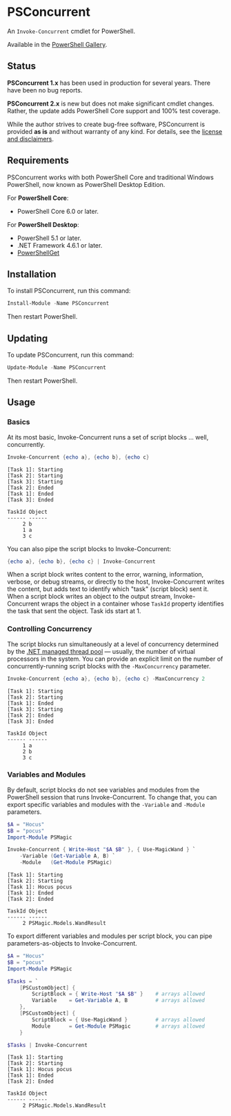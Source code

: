 # PSConcurrent

An `Invoke-Concurrent` cmdlet for PowerShell.

Available in the [PowerShell Gallery](https://www.powershellgallery.com/packages/PSConcurrent).

## Status

**PSConcurrent 1.x** has been used in production for several years.  There have
been no bug reports.

**PSConcurrent 2.x** is new but does not make significant cmdlet changes.
Rather, the update adds PowerShell Core support and 100% test coverage.

While the author strives to create bug-free software, PSConcurrent is provided
**as is** and without warranty of any kind.  For details, see the
[license and disclaimers](https://github.com/sharpjs/PSConcurrent/blob/master/LICENSE.txt).

## Requirements

PSConcurrent works with both PowerShell Core and traditional Windows PowerShell,
now known as PowerShell Desktop Edition.

For **PowerShell Core**:
* PowerShell Core 6.0 or later.

For **PowerShell Desktop**:
* PowerShell 5.1 or later.
* .NET Framework 4.6.1 or later.
* [PowerShellGet](https://docs.microsoft.com/en-us/powershell/scripting/gallery/installing-psget?view=powershell-5.1)

## Installation

To install PSConcurrent, run this command:
```powershell
Install-Module -Name PSConcurrent
```
Then restart PowerShell.

## Updating

To update PSConcurrent, run this command:
```powershell
Update-Module -Name PSConcurrent
```
Then restart PowerShell.

## Usage

### Basics

At its most basic, Invoke-Concurrent runs a set of script blocks ... well,
concurrently.

```powershell
Invoke-Concurrent {echo a}, {echo b}, {echo c}
```
```
[Task 1]: Starting
[Task 2]: Starting
[Task 3]: Starting
[Task 2]: Ended
[Task 1]: Ended
[Task 3]: Ended

TaskId Object
------ ------
     2 b
     1 a
     3 c
```

You can also pipe the script blocks to Invoke-Concurrent:

```powershell
{echo a}, {echo b}, {echo c} | Invoke-Concurrent
```

When a script block writes content to the error, warning, information, verbose,
or debug streams, or directly to the host, Invoke-Concurrent writes the content,
but adds text to identify which "task" (script block) sent it.  When a script
block writes an object to the output stream, Invoke-Concurrent wraps the object
in a container whose `TaskId` property identifies the task that sent the object.
Task ids start at 1.

### Controlling Concurrency

The script blocks run simultaneously at a level of concurrency determined by the
[.NET managed thread pool](https://docs.microsoft.com/en-us/dotnet/standard/threading/the-managed-thread-pool)
— usually, the number of virtual processors in the system.  You can provide an
explicit limit on the number of concurrently-running script blocks with the
`-MaxConcurrency` parameter.

```powershell
Invoke-Concurrent {echo a}, {echo b}, {echo c} -MaxConcurrency 2
```
```
[Task 1]: Starting
[Task 2]: Starting
[Task 1]: Ended
[Task 3]: Starting
[Task 2]: Ended
[Task 3]: Ended

TaskId Object
------ ------
     1 a
     2 b
     3 c
```

### Variables and Modules

By default, script blocks do not see variables and modules from the PowerShell
session that runs Invoke-Concurrent.  To change that, you can export specific
variables and modules with the `-Variable` and `-Module` parameters.

```powershell
$A = "Hocus"
$B = "pocus"
Import-Module PSMagic

Invoke-Concurrent { Write-Host "$A $B" }, { Use-MagicWand } `
    -Variable (Get-Variable A, B) `
    -Module   (Get-Module PSMagic)
```
```
[Task 1]: Starting
[Task 2]: Starting
[Task 1]: Hocus pocus
[Task 1]: Ended
[Task 2]: Ended

TaskId Object
------ ------
     2 PSMagic.Models.WandResult
```

To export different variables and modules per script block, you can pipe parameters-as-objects to Invoke-Concurrent.

```powershell
$A = "Hocus"
$B = "pocus"
Import-Module PSMagic

$Tasks = `
    [PSCustomObject] {
        ScriptBlock = { Write-Host "$A $B" }    # arrays allowed
        Variable    = Get-Variable A, B         # arrays allowed
    },
    [PSCustomObject] {
        ScriptBlock = { Use-MagicWand }         # arrays allowed
        Module      = Get-Module PSMagic        # arrays allowed
    }

$Tasks | Invoke-Concurrent
```
```
[Task 1]: Starting
[Task 2]: Starting
[Task 1]: Hocus pocus
[Task 1]: Ended
[Task 2]: Ended

TaskId Object
------ ------
     2 PSMagic.Models.WandResult
```

